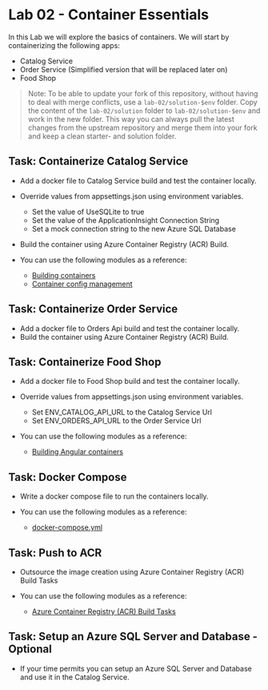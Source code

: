 # Lab 02 - Container Essentials

In this Lab we will explore the basics of containers. We will start by containerizing the following apps:

- Catalog Service
- Order Service (Simplified version that will be replaced later on)
- Food Shop

>Note: To be able to update your fork of this repository, without having to deal with merge conflicts, use a `lab-02/solution-$env` folder. Copy the content of the `lab-02/solution` folder to `lab-02/solution-$env` and work in the new folder. This way you can always pull the latest changes from the upstream repository and merge them into your fork and keep a clean starter- and solution folder.

## Task: Containerize Catalog Service

- Add a docker file to Catalog Service build and test the container locally.
- Override values from appsettings.json using environment variables.
    - Set the value of UseSQLite to true
    - Set the value of the ApplicationInsight Connection String
    - Set a mock connection string to the new Azure SQL Database
- Build the container using Azure Container Registry (ACR) Build.

- You can use the following modules as a reference: 

    - [Building containers](/demos/02-containers/01-dev-workflow)    
    - [Container config management](/demos/02-containers/05-config-mgmt/)

## Task: Containerize Order Service

- Add a docker file to Orders Api build and test the container locally.
- Build the container using Azure Container Registry (ACR) Build.
    
## Task: Containerize Food Shop

- Add a docker file to Food Shop build and test the container locally.
- Override values from appsettings.json using environment variables.
    - Set ENV_CATALOG_API_URL to the Catalog Service Url
    - Set ENV_ORDERS_API_URL to the Order Service Url

- You can use the following modules as a reference: 

    - [Building Angular containers](/demos/00-app/config-ui/)    

## Task: Docker Compose

- Write a docker compose file to run the containers locally.

- You can use the following modules as a reference: 
    
    - [docker-compose.yml](/demos/02-containers/03-docker-dompose/docker-compose.yml)

## Task: Push to ACR

- Outsource the image creation using Azure Container Registry (ACR) Build Tasks

- You can use the following modules as a reference: 

    - [Azure Container Registry (ACR) Build Tasks](/demos/02-containers/02-publish/publish-images.azcli)    

## Task: Setup an Azure SQL Server and Database - Optional

- If your time permits you can setup an Azure SQL Server and Database and use it in the Catalog Service.